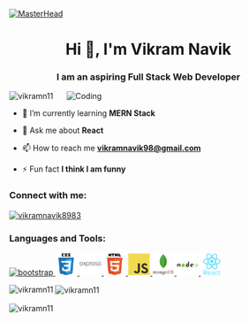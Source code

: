 [![MasterHead](https://trainings.internshala.com/cached_uploads/full-stack-web-development-specialization/banner_hero.png)](https://vikramn11.github.io)
<h1 align="center">Hi 👋, I'm Vikram Navik</h1>
<h3 align="center">I am an aspiring Full Stack Web Developer</h3>
<img width="400" align="right" src="https://media2.giphy.com/media/qgQUggAC3Pfv687qPC/giphy.gif" alt="Coding"  />

<p align="left"> <img src="https://komarev.com/ghpvc/?username=vikramn11&label=Profile%20views&color=0e75b6&style=flat" alt="vikramn11" /> </p>

- 🌱 I’m currently learning **MERN Stack**

- 💬 Ask me about **React**

- 📫 How to reach me **vikramnavik98@gmail.com**

- ⚡ Fun fact **I think I am funny**

<h3 align="left">Connect with me:</h3>
<p align="left">
<a href="https://linkedin.com/in/vikramnavik8983" target="blank"><img align="center" src="https://raw.githubusercontent.com/rahuldkjain/github-profile-readme-generator/master/src/images/icons/Social/linked-in-alt.svg" alt="vikramnavik8983" height="30" width="40" /></a>
</p>

<h3 align="left">Languages and Tools:</h3>
<p align="left"> <a href="https://getbootstrap.com" target="_blank" rel="noreferrer"> <img src="https://cdn.jsdelivr.net/gh/devicons/devicon/icons/bootstrap/bootstrap-plain-wordmark.svg" alt="bootstrap" width="40" height="40"/> </a> <a href="https://www.w3schools.com/css/" target="_blank" rel="noreferrer"> <img src="https://raw.githubusercontent.com/devicons/devicon/master/icons/css3/css3-original-wordmark.svg" alt="css3" width="40" height="40"/> </a> <a href="https://expressjs.com" target="_blank" rel="noreferrer"> <img src="https://raw.githubusercontent.com/devicons/devicon/master/icons/express/express-original-wordmark.svg" alt="express" width="40" height="40"/> </a> <a href="https://www.w3.org/html/" target="_blank" rel="noreferrer"> <img src="https://raw.githubusercontent.com/devicons/devicon/master/icons/html5/html5-original-wordmark.svg" alt="html5" width="40" height="40"/> </a> <a href="https://developer.mozilla.org/en-US/docs/Web/JavaScript" target="_blank" rel="noreferrer"> <img src="https://raw.githubusercontent.com/devicons/devicon/master/icons/javascript/javascript-original.svg" alt="javascript" width="40" height="40"/> </a> <a href="https://www.mongodb.com/" target="_blank" rel="noreferrer"> <img src="https://raw.githubusercontent.com/devicons/devicon/master/icons/mongodb/mongodb-original-wordmark.svg" alt="mongodb" width="40" height="40"/> </a> <a href="https://nodejs.org" target="_blank" rel="noreferrer"> <img src="https://raw.githubusercontent.com/devicons/devicon/master/icons/nodejs/nodejs-original-wordmark.svg" alt="nodejs" width="40" height="40"/> </a> <a href="https://reactjs.org/" target="_blank" rel="noreferrer"> <img src="https://raw.githubusercontent.com/devicons/devicon/master/icons/react/react-original-wordmark.svg" alt="react" width="40" height="40"/> </a> </p>

<p><img align="left" src="https://github-readme-stats.vercel.app/api/top-langs?username=vikramn11&show_icons=true&locale=en&layout=compact" alt="vikramn11" /></p>

<p>&nbsp;<img align="center" src="https://github-readme-stats.vercel.app/api?username=vikramn11&theme=radical" alt="vikramn11" /></p>

<p><img align="center" src="https://github-readme-streak-stats.herokuapp.com/?user=vikramn11&" alt="vikramn11" /></p>
